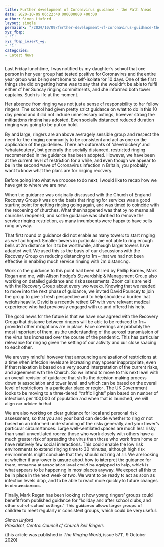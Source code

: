 ```yaml
---
title: Further development of Coronavirus guidance - the Path Ahead
date: 2020-10-09 06:22:40.000000000 +00:00
author: Simon Linford
layout: single
permalink: "/2020/10/09/further-development-of-coronavirus-guidance-the-path-ahead/"
xyz_fbap:
- '1'
xyz_fbap_insert_og:
- '1'
categories:
- Latest News
---
```

Last Friday lunchtime, I was notified by my daughter’s school that one person in her year group had tested positive for Coronavirus and the entire year group was being sent home to self-isolate for 10 days. One of the first things she did on getting home was to say that she wouldn’t be able to fulfil either of her Sunday ringing commitments, and she informed both tower captains. Such is life at the moment.

Her absence from ringing was not just a sense of responsibility to her fellow ringers. The school had given pretty strict guidance on what to do in this 10 day period and it did not include unnecessary outings, however strong the mitigations ringing has adopted. Even socially distanced reduced duration ringing was going to be put on hold.

By and large, ringers are an above averagely sensible group and respect the need for the ringing community to be consistent and act as one on the application of the guidelines. There are outbreaks of ‘cleverdickery’ and ‘whataboutery’, but generally the socially distanced, restricted ringing recommended in the guidance has been adopted. However, we have been at the current level of restriction for a while, and even though we appear to be in the second wave of Coronavirus infection in Britain, you probably want to know what the plans are for ringing recovery.

Before going into what we propose to do next, I would like to recap how we have got to where we are now.

When the guidance was originally discussed with the Church of England Recovery Group it was on the basis that ringing for services was a good starting point for getting ringing going again, and was timed to coincide with the reopening of churches. What then happened was that by no means all churches reopened, and so the guidance was clarified to remove the service ringing restriction, as many incumbents were happy to have bells rung anyway.

That first round of guidance did not enable as many towers to start ringing as we had hoped. Smaller towers in particular are not able to ring enough bells at 2m distance for it to be worthwhile, although larger towers have adapted well. We used this as the basis of our discussions with the Recovery Group on reducing distancing to 1m – that we had not been effective in enabling much service ringing with 2m distancing.

Work on the guidance to this point had been shared by Phillip Barnes, Mark Regan and me, with Alison Hodge’s Stewardship & Management Group also working on detailed guidance and risk assessments. Zoom calls are held with the Recovery Group about every two weeks. Knowing that we needed to move into the next phase of guidance, we invited David Pouncey to join the group to give a fresh perspective and to help shoulder a burden that weighs heavily. David is a recently retired GP with very relevant medical experience who had previously engaged with us and offered his help.

The good news for the future is that we have now agreed with the Recovery Group that distance between ringers will be able to be reduced to 1m+ provided other mitigations are in place. Face coverings are probably the most important of them, as the understanding of the aerosol transmission of the virus has increased over the course of the pandemic. This has particular relevance for ringing given the setting of our activity and our close spacing to each other.

We are very mindful however that announcing a relaxation of restrictions at a time when infection levels are increasing may appear inappropriate, even if that relaxation is based on a very sound interpretation of the current risks, and agreement with the Church. So we intend to move to this next level with an overall revision of guidance that shifts the decision making process down to association and tower level, and which can be based on the overall level of restrictions in a particular place or region. The UK Government looks to be moving to a three-tiered “traffic lights” plan based on number of infections per 100,000 of population and when that is launched, we will align our advice to that.

We are also working on clear guidance for local and personal risk assessment, so that you and your band can decide whether to ring or not based on an informed understanding of the risks generally, and your tower’s particular circumstances. Large well-ventilated spaces are much less risky than small unventilated rooms: those who work closely with others have a much greater risk of spreading the virus than those who work from home or have relatively few social interactions. This could enable the low risk environments to extend ringing time to 30 minutes, although high risk environments might conclude that they should not ring at all. We are looking at whether if any tower is unsure about how to interpret the guidance for them, someone at association level could be equipped to help, which is what appears to be happening in most places anyway. We expect all this to be in place in the next week or two. We want to be ready to act as soon as infection levels drop, and to be able to react more quickly to future changes in circumstances.

Finally, Mark Regan has been looking at how young ringers’ groups could benefit from published guidance for “holiday and after school clubs, and other out-of-school settings.” This guidance allows larger groups of children to meet regularly in consistent groups, which could be very useful.

_Simon Linford_  
_President, Central Council of Church Bell Ringers_

(this article was published in _The Ringing World_, issue 5711, 9 October 2020)
